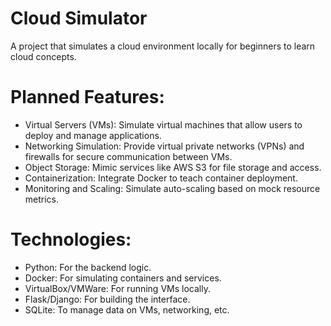 # Cloud Simulator
A project that simulates a cloud environment locally for beginners to learn cloud concepts.

# Planned Features:
* Virtual Servers (VMs): Simulate virtual machines that allow users to deploy and manage applications.
* Networking Simulation: Provide virtual private networks (VPNs) and firewalls for secure communication between VMs.
* Object Storage: Mimic services like AWS S3 for file storage and access.
* Containerization: Integrate Docker to teach container deployment.
* Monitoring and Scaling: Simulate auto-scaling based on mock resource metrics.

# Technologies:
* Python: For the backend logic.
* Docker: For simulating containers and services.
* VirtualBox/VMWare: For running VMs locally.
* Flask/Django: For building the interface.
* SQLite: To manage data on VMs, networking, etc.

